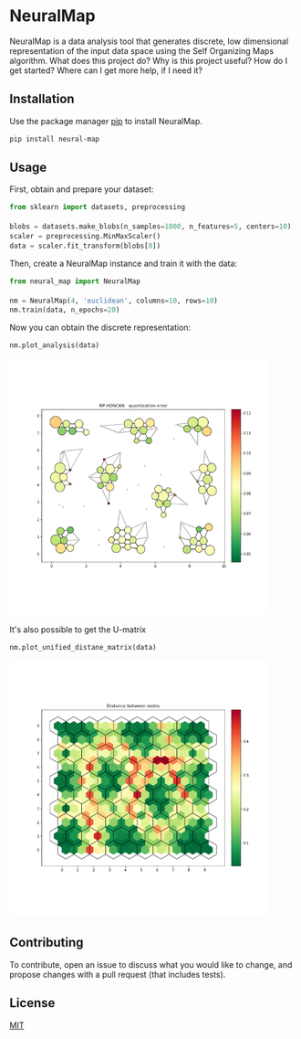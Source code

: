 # NeuralMap

NeuralMap is a data analysis tool that generates discrete, low dimensional representation of the input data space using the Self Organizing Maps algorithm.
What does this project do?
Why is this project useful?
How do I get started?
Where can I get more help, if I need it?

## Installation

Use the package manager [pip](https://pip.pypa.io/en/stable/) to install NeuralMap.

```bash
pip install neural-map
```

## Usage

First, obtain and prepare your dataset:

```python
from sklearn import datasets, preprocessing

blobs = datasets.make_blobs(n_samples=1000, n_features=5, centers=10)
scaler = preprocessing.MinMaxScaler()
data = scaler.fit_transform(blobs[0])
```

Then, create a NeuralMap instance and train it with the data:
```python
from neural_map import NeuralMap

nm = NeuralMap(4, 'euclidean', columns=10, rows=10)
nm.train(data, n_epochs=20)
```

Now you can obtain the discrete representation:
```python
nm.plot_analysis(data)
```
<img src="https://github.com/FrancoBobadilla/NeuralMap/raw/master/examples/images/RP-HDBSCAN.png" alt="RP-HDBSCAN" width=450>

It's also possible to get the U-matrix
```python
nm.plot_unified_distane_matrix(data)
```
<img src="https://github.com/FrancoBobadilla/NeuralMap/raw/master/examples/images/U-matrix.png" alt="U-matrix" width=450>

## Contributing
To contribute, open an issue to discuss what you would like to change, 
and propose changes with a pull request (that includes tests).

## License
[MIT](https://choosealicense.com/licenses/mit/)